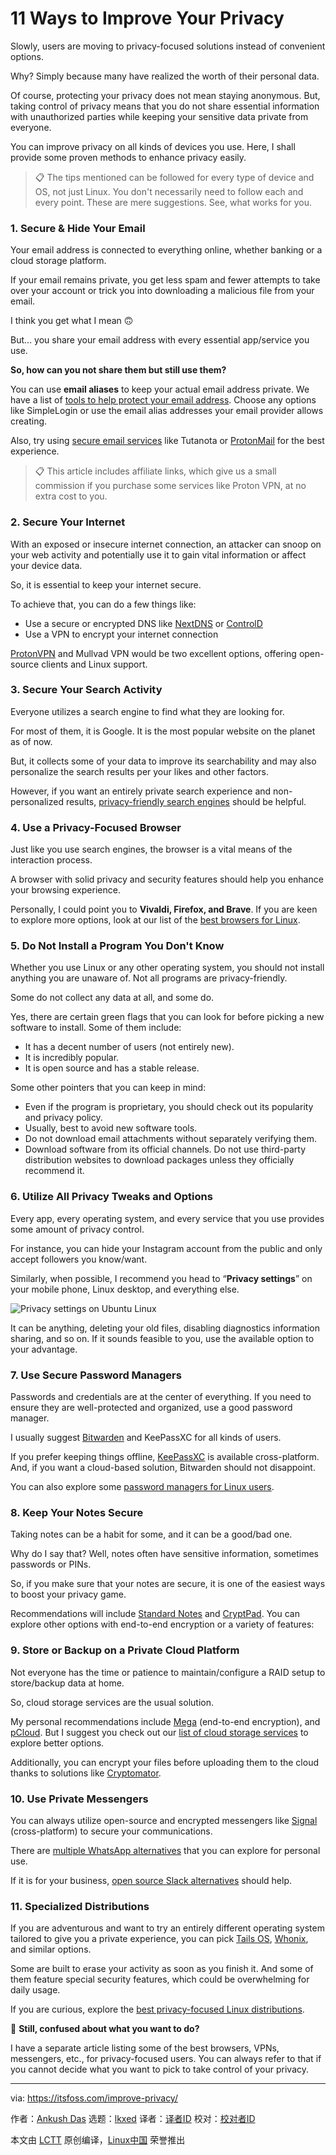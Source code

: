 [#]: subject: "11 Ways to Improve Your Privacy"
[#]: via: "https://itsfoss.com/improve-privacy/"
[#]: author: "Ankush Das https://itsfoss.com/author/ankush/"
[#]: collector: "lkxed"
[#]: translator: " "
[#]: reviewer: " "
[#]: publisher: " "
[#]: url: " "

11 Ways to Improve Your Privacy
======

Slowly, users are moving to privacy-focused solutions instead of convenient options.

Why? Simply because many have realized the worth of their personal data.

Of course, protecting your privacy does not mean staying anonymous. But, taking control of privacy means that you do not share essential information with unauthorized parties while keeping your sensitive data private from everyone.

You can improve privacy on all kinds of devices you use. Here, I shall provide some proven methods to enhance privacy easily.

> 📋 The tips mentioned can be followed for every type of device and OS, not just Linux. You don't necessarily need to follow each and every point. These are mere suggestions. See, what works for you.

### 1. Secure & Hide Your Email

Your email address is connected to everything online, whether banking or a cloud storage platform.

If your email remains private, you get less spam and fewer attempts to take over your account or trick you into downloading a malicious file from your email.

I think you get what I mean 🙃

But… you share your email address with every essential app/service you use.

**So, how can you not share them but still use them?**

You can use **email aliases** to keep your actual email address private. We have a list of [tools to help protect your email address][1]. Choose any options like SimpleLogin or use the email alias addresses your email provider allows creating.

Also, try using [secure email services][2] like Tutanota or [ProtonMail][3] for the best experience.

> 📋 This article includes affiliate links, which give us a small commission if you purchase some services like Proton VPN, at no extra cost to you.

### 2. Secure Your Internet

With an exposed or insecure internet connection, an attacker can snoop on your web activity and potentially use it to gain vital information or affect your device data.

So, it is essential to keep your internet secure.

To achieve that, you can do a few things like:

- Use a secure or encrypted DNS like [NextDNS][4] or [ControlD][5]
- Use a VPN to encrypt your internet connection

[ProtonVPN][6] and Mullvad VPN would be two excellent options, offering open-source clients and Linux support.

### 3. Secure Your Search Activity

Everyone utilizes a search engine to find what they are looking for.

For most of them, it is Google. It is the most popular website on the planet as of now.

But, it collects some of your data to improve its searchability and may also personalize the search results per your likes and other factors.

However, if you want an entirely private search experience and non-personalized results, [privacy-friendly search engines][7] should be helpful.

### 4. Use a Privacy-Focused Browser

Just like you use search engines, the browser is a vital means of the interaction process.

A browser with solid privacy and security features should help you enhance your browsing experience.

Personally, I could point you to **Vivaldi, Firefox, and Brave**. If you are keen to explore more options, look at our list of the [best browsers for Linux][8].

### 5. Do Not Install a Program You Don't Know

Whether you use Linux or any other operating system, you should not install anything you are unaware of. Not all programs are privacy-friendly.

Some do not collect any data at all, and some do.

Yes, there are certain green flags that you can look for before picking a new software to install. Some of them include:

- It has a decent number of users (not entirely new).
- It is incredibly popular.
- It is open source and has a stable release.

Some other pointers that you can keep in mind:

- Even if the program is proprietary, you should check out its popularity and privacy policy.
- Usually, best to avoid new software tools.
- Do not download email attachments without separately verifying them.
- Download software from its official channels. Do not use third-party distribution websites to download packages unless they officially recommend it.

### 6. Utilize All Privacy Tweaks and Options

Every app, every operating system, and every service that you use provides some amount of privacy control.

For instance, you can hide your Instagram account from the public and only accept followers you know/want.

Similarly, when possible, I recommend you head to “**Privacy settings**” on your mobile phone, Linux desktop, and everything else.

![Privacy settings on Ubuntu Linux][9]

It can be anything, deleting your old files, disabling diagnostics information sharing, and so on. If it sounds feasible to you, use the available option to your advantage.

### 7. Use Secure Password Managers

Passwords and credentials are at the center of everything. If you need to ensure they are well-protected and organized, use a good password manager.

I usually suggest [Bitwarden][10] and KeePassXC for all kinds of users.

If you prefer keeping things offline, [KeePassXC][11] is available cross-platform. And, if you want a cloud-based solution, Bitwarden should not disappoint.

You can also explore some [password managers for Linux users][12].

### 8. Keep Your Notes Secure

Taking notes can be a habit for some, and it can be a good/bad one.

Why do I say that? Well, notes often have sensitive information, sometimes passwords or PINs.

So, if you make sure that your notes are secure, it is one of the easiest ways to boost your privacy game.

Recommendations will include [Standard Notes][13] and [CryptPad][14]. You can explore other options with end-to-end encryption or a variety of features:

### 9. Store or Backup on a Private Cloud Platform

Not everyone has the time or patience to maintain/configure a RAID setup to store/backup data at home.

So, cloud storage services are the usual solution.

My personal recommendations include [Mega][15] (end-to-end encryption), and [pCloud][16]. But I suggest you check out our [list of cloud storage services][17] to explore better options.

Additionally, you can encrypt your files before uploading them to the cloud thanks to solutions like [Cryptomator][18].

### 10. Use Private Messengers

You can always utilize open-source and encrypted messengers like [Signal][19] (cross-platform) to secure your communications.

There are [multiple WhatsApp alternatives][20] that you can explore for personal use.

If it is for your business, [open source Slack alternatives][21] should help.

### 11. Specialized Distributions

If you are adventurous and want to try an entirely different operating system tailored to give you a private experience, you can pick [Tails OS][22], [Whonix][23], and similar options.

Some are built to erase your activity as soon as you finish it. And some of them feature special security features, which could be overwhelming for daily usage.

If you are curious, explore the [best privacy-focused Linux distributions][24].

🤨 **Still, confused about what you want to do?**

I have a separate article listing some of the best browsers, VPNs, messengers, etc., for privacy-focused users. You can always refer to that if you cannot decide what you want to pick to take control of your privacy.

--------------------------------------------------------------------------------

via: https://itsfoss.com/improve-privacy/

作者：[Ankush Das][a]
选题：[lkxed][b]
译者：[译者ID](https://github.com/译者ID)
校对：[校对者ID](https://github.com/校对者ID)

本文由 [LCTT](https://github.com/LCTT/TranslateProject) 原创编译，[Linux中国](https://linux.cn/) 荣誉推出

[a]: https://itsfoss.com/author/ankush/
[b]: https://github.com/lkxed/
[1]: https://itsfoss.com/protect-email-address/
[2]: https://itsfoss.com/secure-private-email-services/
[3]: https://itsfoss.click/protonmail?ref=itsfoss.com
[4]: https://nextdns.io/?ref=itsfoss.com
[5]: https://controld.com/?ref=itsfoss.com
[6]: https://go.getproton.me/aff_c?offer_id=10&aff_id=1173&ref=news.itsfoss.com
[7]: https://itsfoss.com/privacy-search-engines/
[8]: https://itsfoss.com/best-browsers-ubuntu-linux/
[9]: https://itsfoss.com/content/images/2023/04/ubuntu-privacy.png
[10]: https://bitwarden.com/?ref=itsfoss.com
[11]: https://keepassxc.org/?ref=itsfoss.com
[12]: https://itsfoss.com/password-managers-linux/
[13]: https://standardnotes.com/?ref=itsfoss.com
[14]: https://cryptpad.fr/?ref=itsfoss.com
[15]: https://mega.nz/aff=cGWF0mqjBJ0?ref=itsfoss.com
[16]: https://partner.pcloud.com/r/1935?ref=itsfoss.com
[17]: https://itsfoss.com/cloud-services-linux/
[18]: https://cryptomator.org/?ref=itsfoss.com
[19]: https://www.signal.org/?ref=itsfoss.com
[20]: https://itsfoss.com/private-whatsapp-alternatives/
[21]: https://itsfoss.com/open-source-slack-alternative/
[22]: https://tails.boum.org/?ref=itsfoss.com
[23]: https://www.whonix.org/?ref=itsfoss.com
[24]: https://itsfoss.com/privacy-focused-linux-distributions/
